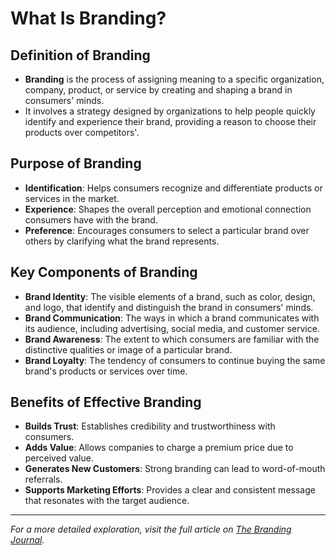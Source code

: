 # What Is Branding?

## **Definition of Branding**
- **Branding** is the process of assigning meaning to a specific organization, company, product, or service by creating and shaping a brand in consumers' minds.
- It involves a strategy designed by organizations to help people quickly identify and experience their brand, providing a reason to choose their products over competitors'.

## **Purpose of Branding**
- **Identification**: Helps consumers recognize and differentiate products or services in the market.
- **Experience**: Shapes the overall perception and emotional connection consumers have with the brand.
- **Preference**: Encourages consumers to select a particular brand over others by clarifying what the brand represents.

## **Key Components of Branding**
- **Brand Identity**: The visible elements of a brand, such as color, design, and logo, that identify and distinguish the brand in consumers' minds.
- **Brand Communication**: The ways in which a brand communicates with its audience, including advertising, social media, and customer service.
- **Brand Awareness**: The extent to which consumers are familiar with the distinctive qualities or image of a particular brand.
- **Brand Loyalty**: The tendency of consumers to continue buying the same brand's products or services over time.

## **Benefits of Effective Branding**
- **Builds Trust**: Establishes credibility and trustworthiness with consumers.
- **Adds Value**: Allows companies to charge a premium price due to perceived value.
- **Generates New Customers**: Strong branding can lead to word-of-mouth referrals.
- **Supports Marketing Efforts**: Provides a clear and consistent message that resonates with the target audience.

---

*For a more detailed exploration, visit the full article on [The Branding Journal](https://www.thebrandingjournal.com/2015/10/what-is-branding-definition/).*

